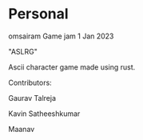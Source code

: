 # Personal

omsairam
Game jam 1 
Jan 2023

"ASLRG"

Ascii character game made using rust.

Contributors: 

Gaurav Talreja

Kavin Satheeshkumar

Maanav 
